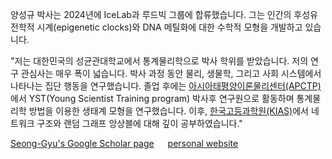 양성규 박사는 2024년에 IceLab과 루드빅 그룹에 합류했습니다. 그는 인간의 후성유전학적 시계(epigenetic clocks)와 DNA 메틸화에 대한 수학적 모형을 개발하고 있습니다.

"저는 대한민국의 성균관대학교에서 통계물리학으로 박사 학위를 받았습니다. 저의 연구 관심사는 매우 폭이 넓습니다. 박사 과정 동안 물리, 생물학, 그리고 사회 시스템에서 나타나는 집단 행동을 연구했습니다. 졸업 후에는 [아시아태평양이론물리센터(APCTP)](https://www.apctp.org)에서 YST(Young Scientist Training program) 박사후 연구원으로 활동하며 통계물리학 방법을 이용한 생태계 모형을 연구했습니다. 이후, [한국고등과학원(KIAS)](https://www.kias.re.kr/kias/main/main.do)에서 네트워크 구조와 랜덤 그래프 앙상블에 대해 깊이 공부하였습니다."


[Seong-Gyu's Google Scholar page](https://scholar.google.co.kr/citations?user=NUJNaYYAAAAJ&hl=en)
&emsp; [personal website](https://sites.google.com/view/sg-yang/)
